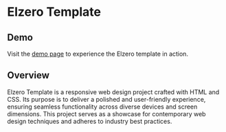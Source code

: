 # Elzero Template

## Demo
Visit the [demo page](https://mohammadfarwan.github.io/Elzero-template) to experience the Elzero template in action.

## Overview
Elzero Template is a responsive web design project crafted with HTML and CSS. Its purpose is to deliver a polished and user-friendly experience, ensuring seamless functionality across diverse devices and screen dimensions. This project serves as a showcase for contemporary web design techniques and adheres to industry best practices.
